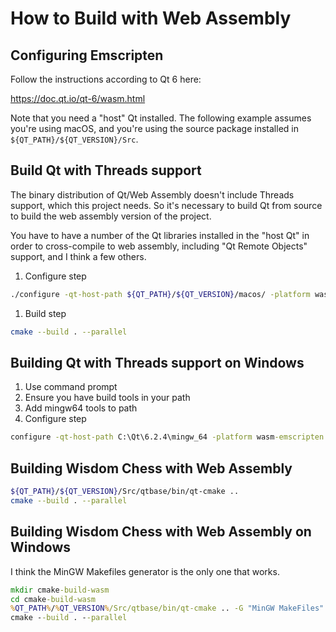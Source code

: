 # How to Build with Web Assembly

## Configuring Emscripten

Follow the instructions according to Qt 6 here:

https://doc.qt.io/qt-6/wasm.html

Note that you need a "host" Qt installed. The following example assumes you're
using macOS, and you're using the source package installed in
`${QT_PATH}/${QT_VERSION}/Src`.

## Build Qt with Threads support

The binary distribution of Qt/Web Assembly doesn't include Threads support,
which this project needs. So it's necessary to build Qt from source
to build the web assembly version of the project.

You have to have a number of the Qt libraries installed in the "host Qt" in
order to cross-compile to web assembly, including "Qt Remote Objects" support,
and I think a few others.

1. Configure step
```sh
./configure -qt-host-path ${QT_PATH}/${QT_VERSION}/macos/ -platform wasm-emscripten -prefix $PWD/qtbase -feature-thread -feature-regularexpression
```
1. Build step
```.sh
cmake --build . --parallel
```

## Building Qt with Threads support on Windows

1. Use command prompt
1. Ensure you have build tools in your path
1. Add mingw64 tools to path
1. Configure step
```cmd
configure -qt-host-path C:\Qt\6.2.4\mingw_64 -platform wasm-emscripten -prefix %cd%\qtbase -feature-thread -feature-regularexpression  -feature-imageformatplugin -cmake-generator "MinGW Makefiles"
```

## Building Wisdom Chess with Web Assembly 

```sh
${QT_PATH}/${QT_VERSION}/Src/qtbase/bin/qt-cmake ..
cmake --build . --parallel
```

## Building Wisdom Chess with Web Assembly on Windows

I think the MinGW Makefiles generator is the only one that works.

```cmd
mkdir cmake-build-wasm
cd cmake-build-wasm
%QT_PATH%/%QT_VERSION%/Src/qtbase/bin/qt-cmake .. -G "MinGW MakeFiles"
cmake --build . --parallel
```
